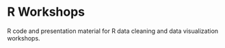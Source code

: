 # R Workshops
R code and presentation material for R data cleaning and data visualization workshops.
